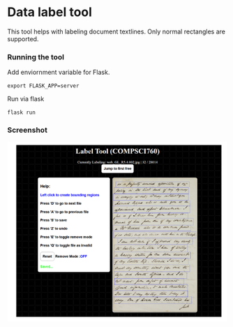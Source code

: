 # Data label tool

This tool helps with labeling document textlines. Only normal rectangles are supported.

### Running the tool

Add enviornment variable for Flask.
```
export FLASK_APP=server
```
Run via flask
```
flask run
```

### Screenshot

![Screenshot](label_tool.PNG)
